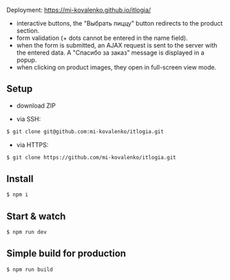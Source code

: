 Deployment: https://mi-kovalenko.github.io/itlogia/

- interactive buttons, the "Выбрать пиццу" button redirects to the product section.
- form validation (+ dots cannot be entered in the name field).
- when the form is submitted, an AJAX request is sent to the server with the entered data. A "Спасибо за заказ" message is displayed in a popup.
- when clicking on product images, they open in full-screen view mode.

## Setup
- download ZIP

- via SSH:

```bash
$ git clone git@github.com:mi-kovalenko/itlogia.git
```

- via HTTPS:

```bash
$ git clone https://github.com/mi-kovalenko/itlogia.git
```

## Install

```bash
$ npm i
```

## Start & watch
```bash
$ npm run dev
```

## Simple build for production
```bash
$ npm run build
```
